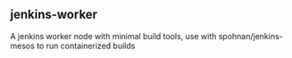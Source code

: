 ## jenkins-worker

A jenkins worker node with minimal build tools, use with spohnan/jenkins-mesos to run containerized builds